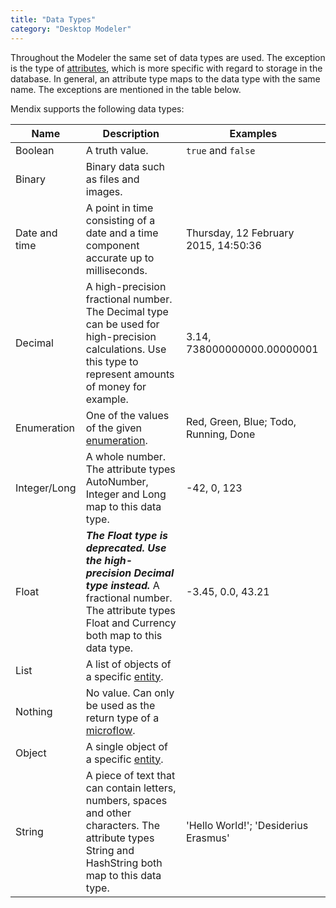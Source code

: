 ```yaml
---
title: "Data Types"
category: "Desktop Modeler"
---
```



Throughout the Modeler the same set of data types are used. The exception is the type of [attributes](attributes), which is more specific with regard to storage in the database. In general, an attribute type maps to the data type with the same name. The exceptions are mentioned in the table below.

Mendix supports the following data types:

| Name | Description | Examples |
| --- | --- | --- |
| Boolean | A truth value. | `true` and `false` |
| Binary | Binary data such as files and images. |   |
| Date and time | A point in time consisting of a date and a time component accurate up to milliseconds. | Thursday, 12 February 2015, 14:50:36 |
| Decimal | A high-precision fractional number. The Decimal type can be used for high-precision calculations. Use this type to represent amounts of money for example. | 3.14, 738000000000.00000001 |
| Enumeration | One of the values of the given [enumeration](enumerations). | Red, Green, Blue; Todo, Running, Done |
| Integer/Long | A whole number. The attribute types AutoNumber, Integer and Long map to this data type. | -42, 0, 123 |
| Float | ***The Float type is deprecated. Use the high-precision Decimal type instead.*** A fractional number. The attribute types Float and Currency both map to this data type. | -3.45, 0.0, 43.21 |
| List | A list of objects of a specific [entity](entities). |   |
| Nothing | No value. Can only be used as the return type of a [microflow](microflows). |   |
| Object | A single object of a specific [entity](entities). |   |
| String | A piece of text that can contain letters, numbers, spaces and other characters. The attribute types String and HashString both map to this data type. | 'Hello World!'; 'Desiderius Erasmus' |
